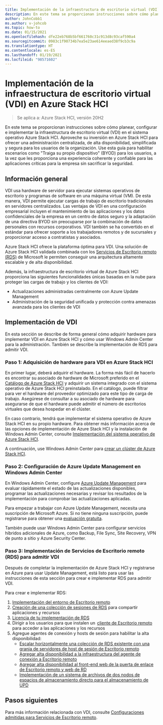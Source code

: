 ```yaml
---
title: Implementación de la infraestructura de escritorio virtual (VDI) en Azure Stack HCI
description: En este tema se proporcionan instrucciones sobre cómo planear, configurar e implementar la infraestructura de escritorio virtual (VDI) en el sistema operativo Azure Stack HCI.
author: JohnCobb1
ms.author: v-johcob
ms.topic: how-to
ms.date: 01/15/2021
ms.openlocfilehash: dfe22eb768b5bf661760c31c913d8c93caf590a4
ms.sourcegitcommit: 0983c1f90734b7ea5e23ae614eeaed38f9cb3c9a
ms.translationtype: HT
ms.contentlocale: es-ES
ms.lasthandoff: 01/19/2021
ms.locfileid: "98571602"
---
```

# <a name="deploy-virtual-desktop-infrastructure-vdi-on-azure-stack-hci"></a>Implementación de la infraestructura de escritorio virtual (VDI) en Azure Stack HCI

>Se aplica a: Azure Stack HCI, versión 20H2

En este tema se proporcionan instrucciones sobre cómo planear, configurar e implementar la infraestructura de escritorio virtual (VDI) en el sistema operativo Azure Stack HCI. Aproveche su inversión en Azure Stack HCI para ofrecer una administración centralizada, de alta disponibilidad, simplificada y segura para los usuarios de la organización. Use esta guía para habilitar escenarios como "Traiga su propio dispositivo" (BYOD) para los usuarios, a la vez que les proporciona una experiencia coherente y confiable para las aplicaciones críticas para la empresa sin sacrificar la seguridad.

## <a name="overview"></a>Información general
VDI usa hardware de servidor para ejecutar sistemas operativos de escritorio y programas de software en una máquina virtual (VM). De esta manera, VDI permite ejecutar cargas de trabajo de escritorio tradicionales en servidores centralizados. Las ventajas de VDI en una configuración empresarial incluyen el mantenimiento de las aplicaciones y los datos confidenciales de la empresa en un centro de datos seguro y la adaptación de una directiva BYOD sin preocuparse por la combinación de datos personales con recursos corporativos. VDI también se ha convertido en el estándar para ofrecer soporte a los trabajadores remotos y de sucursales y proporcionar acceso a contratistas y asociados.

Azure Stack HCI ofrece la plataforma óptima para VDI. Una solución de Azure Stack HCI validada combinada con los [Servicios de Escritorio remoto (RDS)](/windows-server/remote/remote-desktop-services/welcome-to-rds) de Microsoft le permiten conseguir una arquitectura altamente escalable y de alta disponibilidad.

Además, la infraestructura de escritorio virtual de Azure Stack HCI proporciona las siguientes funcionalidades únicas basadas en la nube para proteger las cargas de trabajo y los clientes de VDI:
- Actualizaciones administradas centralmente con Azure Update Management
- Administración de la seguridad unificada y protección contra amenazas avanzada para los clientes de VDI

## <a name="deploy-vdi"></a>Implementación de VDI
En esta sección se describe de forma general cómo adquirir hardware para implementar VDI en Azure Stack HCI y cómo usar Windows Admin Center para la administración. También se describe la implementación de RDS para admitir VDI.

### <a name="step-1-acquire-hardware-for-vdi-on-azure-stack-hci"></a>Paso 1: Adquisición de hardware para VDI en Azure Stack HCI
En primer lugar, deberá adquirir el hardware. La forma más fácil de hacerlo es encontrar su asociado de hardware de Microsoft preferido en el [Catálogo de Azure Stack HCI](https://hcicatalog.azurewebsites.net) y adquirir un sistema integrado con el sistema operativo de Azure Stack HCI preinstalado. En el catálogo, puede filtrar para ver el hardware del proveedor optimizado para este tipo de carga de trabajo. Asegúrese de consultar a su asociado de hardware para asegurarse de que el hardware puede admitir el número de escritorios virtuales que desea hospedar en el clúster.

En caso contrario, tendrá que implementar el sistema operativo de Azure Stack HCI en su propio hardware. Para obtener más información acerca de las opciones de implementación de Azure Stack HCI y la instalación de Windows Admin Center, consulte [Implementación del sistema operativo de Azure Stack HCI](./operating-system.md).

A continuación, use Windows Admin Center para [crear un clúster de Azure Stack HCI](./create-cluster.md).

### <a name="step-2-set-up-azure-update-management-in-windows-admin-center"></a>Paso 2: Configuración de Azure Update Management en Windows Admin Center
En Windows Admin Center, configure [Azure Update Management](/windows-server/manage/windows-admin-center/azure/azure-update-management) para evaluar rápidamente el estado de las actualizaciones disponibles, programar las actualizaciones necesarias y revisar los resultados de la implementación para comprobar las actualizaciones aplicadas.

Para empezar a trabajar con Azure Update Management, necesita una suscripción de Microsoft Azure. Si no tiene ninguna suscripción, puede registrarse para obtener una [evaluación gratuita](https://azure.microsoft.com/free).

También puede usar Windows Admin Center para configurar servicios híbridos adicionales de Azure, como Backup, File Sync, Site Recovery, VPN de punto a sitio y Azure Security Center.

### <a name="step-3-deploy-remote-desktop-services-rds-for-vdi-support"></a>Paso 3: Implementación de Servicios de Escritorio remoto (RDS) para admitir VDI
Después de completar la implementación de Azure Stack HCI y registrarse en Azure para usar Update Management, está listo para usar las instrucciones de esta sección para crear e implementar RDS para admitir VDI.

Para crear e implementar RDS:
1. [Implementación del entorno de Escritorio remoto](/windows-server/remote/remote-desktop-services/rds-deploy-infrastructure)
1. [Creación de una colección de sesiones de RDS](/windows-server/remote/remote-desktop-services/rds-create-collection) para compartir aplicaciones y recursos
1. [Licencia de tu implementación de RDS](/windows-server/remote/remote-desktop-services/rds-client-access-license)
1. Dirigir a los usuarios para que instalen un  [cliente de Escritorio remoto](/windows-server/remote/remote-desktop-services/clients/remote-desktop-clients) para acceder a las aplicaciones y los recursos
1. Agregue agentes de conexión y hosts de sesión para habilitar la alta disponibilidad:
    - [Escalar horizontalmente una colección de RDS existente con una granja de servidores de host de sesión de Escritorio remoto](/windows-server/remote/remote-desktop-services/rds-scale-rdsh-farm)
    - [Agregar alta disponibilidad a la infraestructura del agente de conexión a Escritorio remoto](/windows-server/remote/remote-desktop-services/rds-connection-broker-cluster)
    - [Agregar alta disponibilidad al front-end web de la puerta de enlace de Escritorio remoto y web de RD](/windows-server/remote/remote-desktop-services/rds-rdweb-gateway-ha)
    - [Implementación de un sistema de archivos de dos nodos de espacios de almacenamiento directo para el almacenamiento de UPD](/windows-server/remote/remote-desktop-services/rds-storage-spaces-direct-deployment)

## <a name="next-steps"></a>Pasos siguientes
Para más información relacionada con VDI, consulte [Configuraciones admitidas para Servicios de Escritorio remoto](/windows-server/remote/remote-desktop-services/rds-supported-config).
